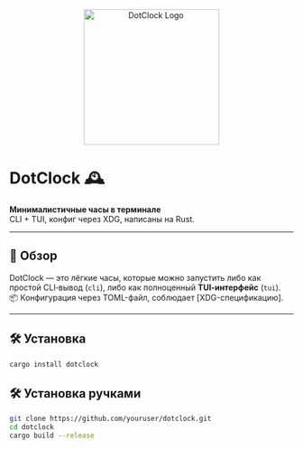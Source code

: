 <div align="center">
  <img src="assets/banner.png" alt="DotClock Logo" width="240"/>
</div>

# DotClock 🕰️

**Минималистичные часы в терминале**  
CLI + TUI, конфиг через XDG, написаны на Rust.

---

## 🚀 Обзор

DotClock — это лёгкие часы, которые можно запустить либо как простой CLI‑вывод (`cli`), либо как полноценный **TUI‑интерфейс** (`tui`).  
📦 Конфигурация через TOML-файл, соблюдает [XDG-спецификацию].

---

## 🛠️ Установка

```bash
cargo install dotclock
```
## 🛠️ Установка ручками
```bash
git clone https://github.com/youruser/dotclock.git
cd dotclock
cargo build --release
```
